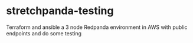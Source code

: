 # stretchpanda-testing
Terraform and ansible a 3 node Redpanda environment in AWS with public endpoints and do some testing
